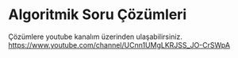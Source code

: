 # Algoritmik Soru Çözümleri

Çözümlere youtube kanalım üzerinden ulaşabilirsiniz.   
https://www.youtube.com/channel/UCnn1UMgLKRJSS_JO-CrSWpA
